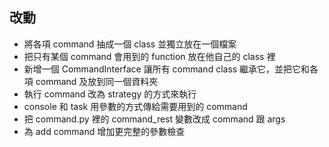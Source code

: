 ## 改動
- 將各項 command 抽成一個 class 並獨立放在一個檔案
- 把只有某個 command 會用到的 function 放在他自己的 class 裡
- 新增一個 CommandInterface 讓所有 command class 繼承它，並把它和各項 command 及放到同一個資料夾
- 執行 command 改為 strategy 的方式來執行
- console 和 task 用參數的方式傳給需要用到的 command
- 把 command.py 裡的 command_rest 變數改成 command 跟 args
- 為 add command 增加更完整的參數檢查